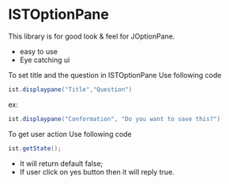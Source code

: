 # ISTOptionPane
This library is for good look &amp; feel for JOptionPane.
* easy to use
* Eye catching ui

To set title and the question in ISTOptionPane
Use following code 
```java
ist.displaypane("Title","Question")
```
ex:
```java 
ist.displaypane("Conformation", "Do you want to save this?")
```

To get user action
Use following code
```java
ist.getState();
```
* It will return default false;
* If user click on yes button then it will reply true.
